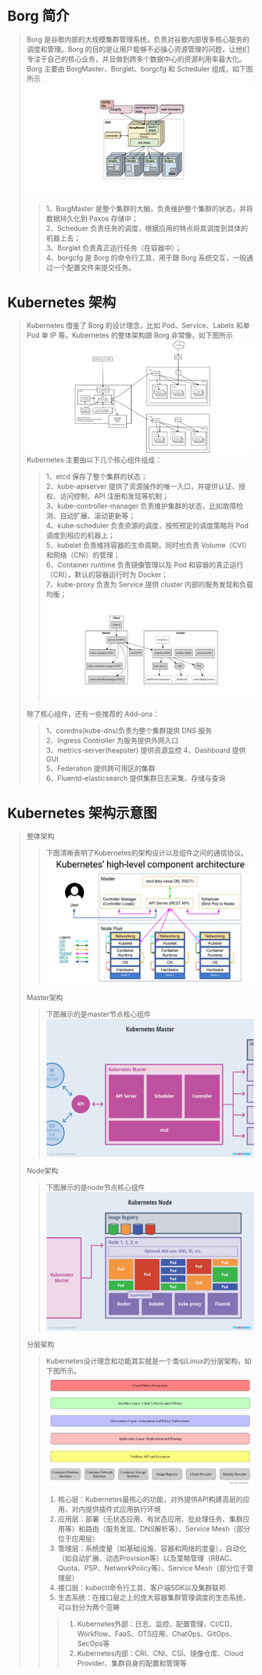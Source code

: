 <!-- toc -->

# Borg 简介
> Borg 是谷歌内部的大规模集群管理系统，负责对谷歌内部很多核心服务的调度和管理。Borg 的目的是让用户能够不必操心资源管理的问题，让他们专注于自己的核心业务，并且做到跨多个数据中心的资源利用率最大化。   
> Borg 主要由 BorgMaster、Borglet、borgcfg 和 Scheduler 组成，如下图所示   
![Borg架构](./images/Borg架构.png)
> > 1、BorgMaster 是整个集群的大脑，负责维护整个集群的状态，并将数据持久化到 Paxos 存储中；   
> > 2、Scheduer 负责任务的调度，根据应用的特点将其调度到具体的机器上去；   
> > 3、Borglet 负责真正运行任务（在容器中）；   
> > 4、borgcfg 是 Borg 的命令行工具，用于跟 Borg 系统交互，一般通过一个配置文件来提交任务。   

# Kubernetes 架构
> Kubernetes 借鉴了 Borg 的设计理念，比如 Pod、Service、Labels 和单 Pod 单 IP 等。Kubernetes 的整体架构跟 Borg 非常像，如下图所示   
![K8s架构](./images/K8s架构.png)
> Kubernetes 主要由以下几个核心组件组成：   
> > 1、etcd 保存了整个集群的状态；   
> > 2、kube-apiserver 提供了资源操作的唯一入口，并提供认证、授权、访问控制、API 注册和发现等机制；   
> > 3、kube-controller-manager 负责维护集群的状态，比如故障检测、自动扩展、滚动更新等；   
> > 4、kube-scheduler 负责资源的调度，按照预定的调度策略将 Pod 调度到相应的机器上；   
> > 5、kubelet 负责维持容器的生命周期，同时也负责 Volume（CVI）和网络（CNI）的管理；   
> > 6、Container runtime 负责镜像管理以及 Pod 和容器的真正运行（CRI），默认的容器运行时为 Docker；   
> > 7、kube-proxy 负责为 Service 提供 cluster 内部的服务发现和负载均衡；   
![K8s组件](./images/K8s组件.png)   
> >
>  除了核心组件，还有一些推荐的 Add-ons：   
> > 1、coredns(kube-dns)负责为整个集群提供 DNS 服务   
> > 2、Ingress Controller 为服务提供外网入口   
> > 3、metrics-server(heapster) 提供资源监控
> > 4、Dashboard 提供 GUI   
> > 5、Federation 提供跨可用区的集群   
> > 6、Fluentd-elasticsearch 提供集群日志采集、存储与查询

# Kubernetes 架构示意图
> 整体架构   
> > 下图清晰表明了Kubernetes的架构设计以及组件之间的通信协议。   
![k8s 整体架构图](./images/kubernetes-high-level-component-archtecture.jpg)
>> 
> Master架构
>> 下图展示的是master节点核心组件   
![k8s master架构图](./images/kubernetes-master-arch.png)   
>>
> Node架构
>> 下图展示的是node节点核心组件   
![k8s node架构图](./images/kubernetes-node-arch.png)
>>
> 分层架构   
>> Kubernetes设计理念和功能其实就是一个类似Linux的分层架构，如下图所示。   
![k8s 分层架构示意图](./images/kubernetes-layers-arch.png)
>> 1. 核心层：Kubernetes最核心的功能，对外提供API构建高层的应用，对内提供插件式应用执行环境   
>> 2. 应用层：部署（无状态应用、有状态应用、批处理任务、集群应用等）和路由（服务发现、DNS解析等）、Service Mesh（部分位于应用层）   
>> 3. 管理层：系统度量（如基础设施、容器和网络的度量），自动化（如自动扩展、动态Provision等）以及策略管理（RBAC、Quota、PSP、NetworkPolicy等）、Service Mesh（部分位于管理层）   
>> 4. 接口层：kubectl命令行工具、客户端SDK以及集群联邦   
>> 5. 生态系统：在接口层之上的庞大容器集群管理调度的生态系统，可以划分为两个范畴   
>>> 1. Kubernetes外部：日志、监控、配置管理、CI/CD、Workflow、FaaS、OTS应用、ChatOps、GitOps、SecOps等   
>>> 2. Kubernetes内部：CRI、CNI、CSI、镜像仓库、Cloud Provider、集群自身的配置和管理等   




















































